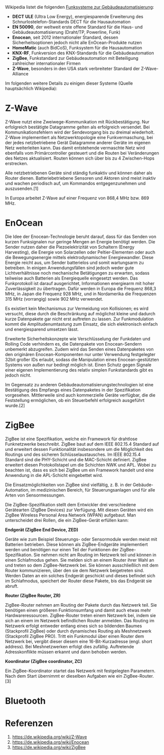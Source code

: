 Wikipedia listet die folgenden [Funksysteme zur
Gebäudeautomatisierung](https://de.wikipedia.org/wiki/Funksysteme_zur_Gebäudeautomatisierung):

  - **DECT ULE** (Ultra Low Energy), energiesparende Erweiterung des
    Schnurlostelefon-Standards DECT für die Hausautomation
  - **EN 50090**, der weltweit erste offene Standard für die Haus- und
    Gebäudeautomatisierung (Draht/TP, Powerline, Funk)
  - **Enocean**, seit 2012 internationaler Standard, dessen
    Sicherheitsoptionen jedoch nicht alle EnOcean-Produkte nutzen
  - **HomeMatic** (auch BidCoS), Funksystem für die Hausautomation
  - **KNX-RF**, Funkversion des KNX-Standards für die Gebäudeautomation
  - **ZigBee**, Funkstandard zur Gebäudeautomation mit Beteiligung
    zahlreicher internationaler Firmen
  - **Z-Wave**, besonders in den USA stark verbreiteter Standard der
    Z-Wave-Alliance

Im folgenden weitere Details zu einigen dieser Systeme (Quelle
hauptsächlich Wikipedia):

# Z-Wave

Z-Wave nutzt eine Zweiwege-Kommunikation mit Rückbestätigung. Nur
erfolgreich bestätigte Datagramme gelten als erfolgreich versendet. Bei
Kommunikationsfehlern wird der Sendevorgang bis zu dreimal wiederholt.
Z-Wave implementiert als Netzwerktopologie eine Funkvermaschung, bei der
jedes netzbetriebene Gerät Datagramme anderer Geräte im eigenen Netz
weiterleiten kann. Das damit entstehende vermaschte Netz wird ebenfalls
vom Primärcontroller gesteuert und die Routen bei Veränderungen des
Netzes aktualisiert. Routen können sich über bis zu 4 Zwischen-Hops
erstrecken.

Alle netzbetriebenen Geräte sind ständig funkaktiv und können daher als
Router dienen. Batteriebetriebene Sensoren und Aktoren sind meist
inaktiv und wachen periodisch auf, um Kommandos entgegenzunehmen und
auszusenden.\[1\]

In Europa arbeitet Z-Wave auf einer Frequenz von 868,4 MHz bzw. 869 MHz.

# EnOcean

Die Idee der Enocean-Technologie beruht darauf, dass für das Senden von
kurzen Funksignalen nur geringe Mengen an Energie benötigt werden. Die
Sender nutzen daher die Piezoelektrizität von Schaltern (Energy
Harvesting), die Energie von Solarzellen oder Peltier-Elementen oder
auch die Bewegungsenergie mittels elektrodynamischer Energiewandler.
Diese Energie reicht aus, um Sender batterielos und somit wartungsarm zu
betreiben. In einigen Anwendungsfällen sind jedoch weder gute
Lichtverhältnisse noch mechanische Betätigungen zu erwarten, sodass
teilweise auch Batterien als Energiequelle eingesetzt werden. Das
Funkprotokoll ist darauf ausgerichtet, Informationen energiearm mit
hoher Zuverlässigkeit zu übertragen. Dafür werden in Europa die Frequenz
868,3 MHz, in Japan die Frequenz 928 MHz, und in Nordamerika die
Frequenzen 315 MHz (vorrangig) sowie 902 MHz verwendet.

Es existiert kein Mechanismus zur Vermeidung von Kollisionen; es wird
versucht, diese durch die Beschränkung auf möglichst kleine und dadurch
kurze Datenpakete gar nicht erst auftreten zu lassen. Zur Funkmodulation
kommt die Amplitudenumtastung zum Einsatz, die sich elektronisch einfach
und energiesparend umsetzen lässt.

Erweiterte Sicherheitskonzepte wie Verschlüsselung der Funkdaten und
Rolling Code verhindern es, die Datenpakete von Enocean-Sendern
unbemerkt abzugreifen. Zudem wird das Senden eines Datenpaketes von den
originären Enocean-Komponenten nur unter Verwendung festgelegter 32bit
großer IDs erlaubt, sodass die Manipulation eines Enocean-gestützten
Systems von außen nur bedingt möglich ist. Einen Schutz gegen Signale
einer eigenen Implementierung des relativ simplen Funkstandards gibt es
jedoch nicht.

Im Gegensatz zu anderen Gebäudeautomatisierungstechnologien ist eine
Bestätigung des Empfangs eines Datenpaketes in der Spezifikation
vorgesehen. Mittlerweile sind auch kommerzielle Geräte verfügbar, die
die Feststellung ermöglichen, ob ein Steuerbefehl erfolgreich ausgeführt
wurde.\[2\]

# ZigBee

ZigBee ist eine Spezifikation, welche ein Framework für drahtlose
Funknetzwerke beschreibt. ZigBee baut auf dem IEEE 802.15.4 Standard auf
und erweitert dessen Funktionalität insbesondere um die Möglichkeit des
Routings und des sicheren Schlüsselaustausches. Im IEEE 802.15.4
Standard sind die PHY-Schicht und die MAC-Schicht definiert. ZigBee
erweitert diesen Protokollstapel um die Schichten NWK und APL. Wobei zu
beachten ist, dass es sich bei ZigBee um ein Framework handelt und eine
Anwendung in die APL-Schicht eingebettet wird.

Die Einsatzmöglichkeiten von ZigBee sind vielfältig, z. B. in der
Gebäude-Automation, im medizinischen Bereich, für Steuerungsanlagen und
für alle Arten von Sensormessungen.

Die ZigBee-Spezifikation stellt dem Entwickler drei verschiedene
Gerätearten (ZigBee Devices) zur Verfügung. Mit diesen Geräten wird ein
ZigBee Wireless Personal Area Network (WPAN) aufgebaut. Man
unterscheidet drei Rollen, die ein ZigBee-Gerät erfüllen kann:

**Endgerät (ZigBee End Device, ZED)**

Geräte wie zum Beispiel Steuerungs- oder Sensormodule werden meist mit
Batterien betrieben. Diese können als ZigBee-Endgeräte implementiert
werden und benötigen nur einen Teil der Funktionen der
ZigBee-Spezifikation. Sie nehmen nicht am Routing im Netzwerk teil und
können in einen Schlafmodus gehen. Sie melden sich an einem Router
ihrer Wahl an und treten so dem ZigBee-Netzwerk bei. Sie können
ausschließlich mit dem Router kommunizieren, über den sie dem Netzwerk
beigetreten sind. Werden Daten an ein solches Endgerät geschickt und
dieses befindet sich im Schlafmodus, speichert der Router diese Pakete,
bis das Endgerät sie abruft.

**Router (ZigBee Router, ZR)**

ZigBee-Router nehmen am Routing der Pakete durch das Netzwerk teil. Sie
benötigen einen größeren Funktionsumfang und damit auch etwas mehr
Hardwareressourcen. ZigBee-Router treten einem Netzwerk bei, indem sie
sich an einem im Netzwerk befindlichen Router anmelden. Das Routing im
Netzwerk erfolgt entweder entlang eines sich so bildenden Baumes
(Stackprofil ZigBee) oder durch dynamisches Routing als Meshnetzwerk
(Stackprofil ZigBee PRO). Tritt ein Funkmodul über einen Router dem
Netzwerk bei, vergibt dieser diesem eine 16-Bit-Kurzadresse (engl. short
address). Bei Meshnetzwerken erfolgt dies zufällig. Auftretende
Adresskonflikte müssen erkannt und dann behoben werden.

**Koordinator (ZigBee coordinator, ZC)**

Ein ZigBee-Koordinator startet das Netzwerk mit festgelegten Parametern.
Nach dem Start übernimmt er dieselben Aufgaben wie ein
ZigBee-Router.\[3\]

# Bluetooth

# Referenzen

<references />

1.  <https://de.wikipedia.org/wiki/Z-Wave>
2.  <https://de.wikipedia.org/wiki/Enocean>
3.  <https://de.wikipedia.org/wiki/ZigBee>